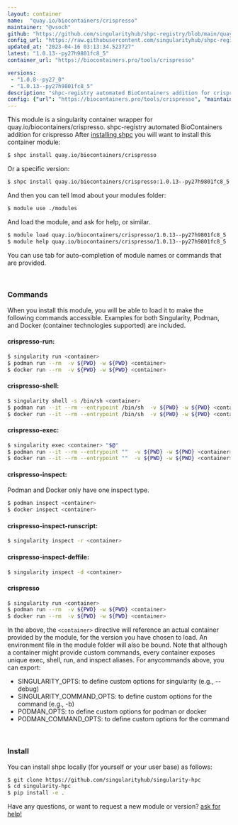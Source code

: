 ```yaml
---
layout: container
name:  "quay.io/biocontainers/crispresso"
maintainer: "@vsoch"
github: "https://github.com/singularityhub/shpc-registry/blob/main/quay.io/biocontainers/crispresso/container.yaml"
config_url: "https://raw.githubusercontent.com/singularityhub/shpc-registry/main/quay.io/biocontainers/crispresso/container.yaml"
updated_at: "2023-04-16 03:13:34.523727"
latest: "1.0.13--py27h9801fc8_5"
container_url: "https://biocontainers.pro/tools/crispresso"

versions:
 - "1.0.8--py27_0"
 - "1.0.13--py27h9801fc8_5"
description: "shpc-registry automated BioContainers addition for crispresso"
config: {"url": "https://biocontainers.pro/tools/crispresso", "maintainer": "@vsoch", "description": "shpc-registry automated BioContainers addition for crispresso", "latest": {"1.0.13--py27h9801fc8_5": "sha256:f24bf87ca5557adb745aa8b5515877de2be5cda69c26224f00c9e3994ecbc8b3"}, "tags": {"1.0.8--py27_0": "sha256:6081ce8a61fb391d395112dae63501e8a447f900f6281b49a1ead7bfb983c117", "1.0.13--py27h9801fc8_5": "sha256:f24bf87ca5557adb745aa8b5515877de2be5cda69c26224f00c9e3994ecbc8b3"}, "docker": "quay.io/biocontainers/crispresso"}
---
```


This module is a singularity container wrapper for quay.io/biocontainers/crispresso.
shpc-registry automated BioContainers addition for crispresso
After [installing shpc](#install) you will want to install this container module:


```bash
$ shpc install quay.io/biocontainers/crispresso
```

Or a specific version:

```bash
$ shpc install quay.io/biocontainers/crispresso:1.0.13--py27h9801fc8_5
```

And then you can tell lmod about your modules folder:

```bash
$ module use ./modules
```

And load the module, and ask for help, or similar.

```bash
$ module load quay.io/biocontainers/crispresso/1.0.13--py27h9801fc8_5
$ module help quay.io/biocontainers/crispresso/1.0.13--py27h9801fc8_5
```

You can use tab for auto-completion of module names or commands that are provided.

<br>

### Commands

When you install this module, you will be able to load it to make the following commands accessible.
Examples for both Singularity, Podman, and Docker (container technologies supported) are included.

#### crispresso-run:

```bash
$ singularity run <container>
$ podman run --rm  -v ${PWD} -w ${PWD} <container>
$ docker run --rm  -v ${PWD} -w ${PWD} <container>
```

#### crispresso-shell:

```bash
$ singularity shell -s /bin/sh <container>
$ podman run --it --rm --entrypoint /bin/sh  -v ${PWD} -w ${PWD} <container>
$ docker run --it --rm --entrypoint /bin/sh  -v ${PWD} -w ${PWD} <container>
```

#### crispresso-exec:

```bash
$ singularity exec <container> "$@"
$ podman run --it --rm --entrypoint ""  -v ${PWD} -w ${PWD} <container> "$@"
$ docker run --it --rm --entrypoint ""  -v ${PWD} -w ${PWD} <container> "$@"
```

#### crispresso-inspect:

Podman and Docker only have one inspect type.

```bash
$ podman inspect <container>
$ docker inspect <container>
```

#### crispresso-inspect-runscript:

```bash
$ singularity inspect -r <container>
```

#### crispresso-inspect-deffile:

```bash
$ singularity inspect -d <container>
```



#### crispresso

```bash
$ singularity run <container>
$ podman run --rm  -v ${PWD} -w ${PWD} <container>
$ docker run --rm  -v ${PWD} -w ${PWD} <container>
```


In the above, the `<container>` directive will reference an actual container provided
by the module, for the version you have chosen to load. An environment file in the
module folder will also be bound. Note that although a container
might provide custom commands, every container exposes unique exec, shell, run, and
inspect aliases. For anycommands above, you can export:

 - SINGULARITY_OPTS: to define custom options for singularity (e.g., --debug)
 - SINGULARITY_COMMAND_OPTS: to define custom options for the command (e.g., -b)
 - PODMAN_OPTS: to define custom options for podman or docker
 - PODMAN_COMMAND_OPTS: to define custom options for the command

<br>

### Install

You can install shpc locally (for yourself or your user base) as follows:

```bash
$ git clone https://github.com/singularityhub/singularity-hpc
$ cd singularity-hpc
$ pip install -e .
```

Have any questions, or want to request a new module or version? [ask for help!](https://github.com/singularityhub/singularity-hpc/issues)